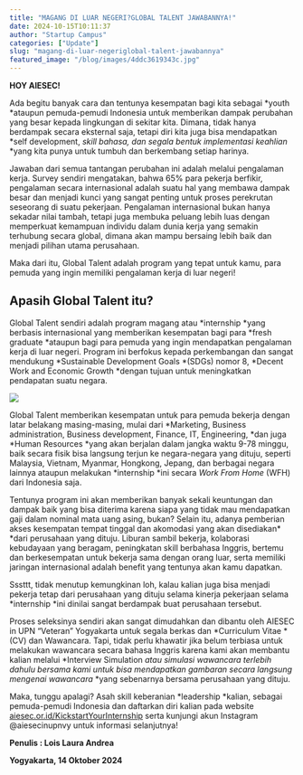 ```yaml
---
title: "MAGANG DI LUAR NEGERI?GLOBAL TALENT JAWABANNYA!"
date: 2024-10-15T10:11:37
author: "Startup Campus"
categories: ["Update"]
slug: "magang-di-luar-negeriglobal-talent-jawabannya"
featured_image: "/blog/images/4ddc3619343c.jpg"
---
```


**HOY AIESEC!**

Ada begitu banyak cara dan tentunya kesempatan bagi kita sebagai *youth *ataupun pemuda-pemudi Indonesia untuk memberikan dampak perubahan yang besar kepada lingkungan di sekitar kita. Dimana, tidak hanya berdampak secara eksternal saja, tetapi diri kita juga bisa mendapatkan *self development, *skill bahasa, dan segala bentuk implementasi keahlian* *yang kita punya untuk tumbuh dan berkembang setiap harinya. 

Jawaban dari semua tantangan perubahan ini adalah melalui pengalaman kerja. Survey sendiri mengatakan, bahwa 65% para pekerja berfikir, pengalaman secara internasional adalah suatu hal yang membawa dampak besar dan menjadi kunci yang sangat penting untuk proses perekrutan seseorang di suatu pekerjaan. Pengalaman internasional bukan hanya sekadar nilai tambah, tetapi juga membuka peluang lebih luas dengan memperkuat kemampuan individu dalam dunia kerja yang semakin terhubung secara global, dimana akan mampu bersaing lebih baik dan menjadi pilihan utama perusahaan.

Maka dari itu, Global Talent adalah program yang tepat untuk kamu, para pemuda yang ingin memiliki pengalaman kerja di luar negeri!

## Apasih Global Talent itu?

Global Talent sendiri adalah program magang atau *internship *yang berbasis internasional yang memberikan kesempatan bagi para *fresh graduate *ataupun bagi para pemuda yang ingin mendapatkan pengalaman kerja di luar negeri. Program ini berfokus kepada perkembangan dan sangat mendukung *Sustainable Development Goals *(SDGs) nomor 8, *Decent Work and Economic Growth *dengan tujuan untuk meningkatkan pendapatan suatu negara.

![](https://lh7-rt.googleusercontent.com/docsz/AD_4nXcu5j6KLQJgEZsNXxmeL6prLaGD692kI3KK2NL9qV8KdYbgTQaLb5ASemHoIWcNja3pPMAMA8rdol0J-Fb9KsOMNQndY1gbL_X1Z1Rn3KXrQ9gNe66Qx3e7FWT-woSI5_SAfiXMSQcIy1Seq7WJndTix9YrAmkASGXW2RLbh-VaDdIiXebj2w?key=wwlgO1Uxqi3BuJQLP3r7MQ)

Global Talent memberikan kesempatan untuk para pemuda bekerja dengan latar belakang masing-masing, mulai dari *Marketing, Business administration, Business development, Finance, IT, Engineering, *dan juga *Human Resources *yang akan berjalan dalam jangka waktu 9-78 minggu, baik secara fisik bisa langsung terjun ke negara-negara yang dituju, seperti Malaysia, Vietnam, Myanmar, Hongkong, Jepang, dan berbagai negara lainnya ataupun melakukan *internship *ini secara *Work From Home* (WFH) dari Indonesia saja.

Tentunya program ini akan memberikan banyak sekali keuntungan dan dampak baik yang bisa diterima karena siapa yang tidak mau mendapatkan gaji dalam nominal mata uang asing, bukan? Selain itu, adanya pemberian akses kesempatan tempat tinggal dan akomodasi yang akan disediakan* *dari perusahaan yang dituju. Liburan sambil bekerja, kolaborasi kebudayaan yang beragam, peningkatan skill berbahasa Inggris, bertemu dan berkesempatan untuk bekerja sama dengan orang luar, serta memiliki jaringan internasional adalah benefit yang tentunya akan kamu dapatkan.

Sssttt, tidak menutup kemungkinan loh, kalau kalian juga bisa menjadi pekerja tetap dari perusahaan yang dituju selama kinerja pekerjaan selama *internship *ini dinilai sangat berdampak buat perusahaan tersebut.

Proses seleksinya sendiri akan sangat dimudahkan dan dibantu oleh AIESEC in UPN “Veteran” Yogyakarta untuk segala berkas dan *Curriculum Vitae *(CV) dan Wawancara. Tapi, tidak perlu khawatir jika belum terbiasa untuk melakukan wawancara secara bahasa Inggris karena kami akan membantu kalian melalui *Interview Simulation *atau simulasi wawancara terlebih dahulu bersama kami untuk bisa mendapatkan gambaran secara langsung mengenai wawancara* *yang sebenarnya bersama perusahaan yang dituju. 

Maka, tunggu apalagi? Asah skill keberanian *leadership *kalian, sebagai pemuda-pemudi Indonesia dan daftarkan diri kalian pada website [aiesec.or.id/KickstartYourInternship](http://aiesec.or.id/KickstartYourInternship) serta kunjungi akun Instagram @aiesecinupnvy untuk informasi selanjutnya!

**Penulis : Lois Laura Andrea**

**Yogyakarta, 14 Oktober 2024**

